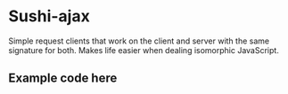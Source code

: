 # Sushi-ajax

Simple request clients that work on the client and server with the same signature for both.  Makes life easier when dealing isomorphic JavaScript.

## Example code here

